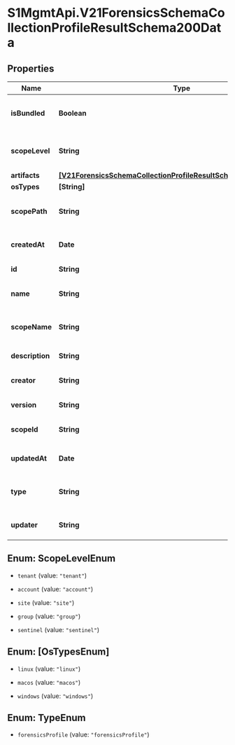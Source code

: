 # S1MgmtApi.V21ForensicsSchemaCollectionProfileResultSchema200Data

## Properties
Name | Type | Description | Notes
------------ | ------------- | ------------- | -------------
**isBundled** | **Boolean** | Flag indicating if the Collection profile is bundled (provided by S1) | 
**scopeLevel** | **String** | Scope level where the Collection profile is stored | 
**artifacts** | [**[V21ForensicsSchemaCollectionProfileResultSchema200DataArtifacts]**](V21ForensicsSchemaCollectionProfileResultSchema200DataArtifacts.md) | Artifacts | [optional] 
**osTypes** | **[String]** | Os types | 
**scopePath** | **String** | Full path of Scope where the Collection profile is stored | 
**createdAt** | **Date** | Timestamp when the profile was created | 
**id** | **String** | Collection profile ID | 
**name** | **String** | name of collection profile in db | 
**scopeName** | **String** | Scope name where the Collection profile is stored | 
**description** | **String** | Collection profile description | 
**creator** | **String** | Email of user who created the profile | 
**version** | **String** | Collection profile version | 
**scopeId** | **String** | Scope ID where the Collection profile is stored | 
**updatedAt** | **Date** | Timestamp when the profile was updated | [optional] 
**type** | **String** | Type of RemoteOps Action (forensicsProfile) | 
**updater** | **String** | Email of user who update the profile | 


<a name="ScopeLevelEnum"></a>
## Enum: ScopeLevelEnum


* `tenant` (value: `"tenant"`)

* `account` (value: `"account"`)

* `site` (value: `"site"`)

* `group` (value: `"group"`)

* `sentinel` (value: `"sentinel"`)




<a name="[OsTypesEnum]"></a>
## Enum: [OsTypesEnum]


* `linux` (value: `"linux"`)

* `macos` (value: `"macos"`)

* `windows` (value: `"windows"`)




<a name="TypeEnum"></a>
## Enum: TypeEnum


* `forensicsProfile` (value: `"forensicsProfile"`)




